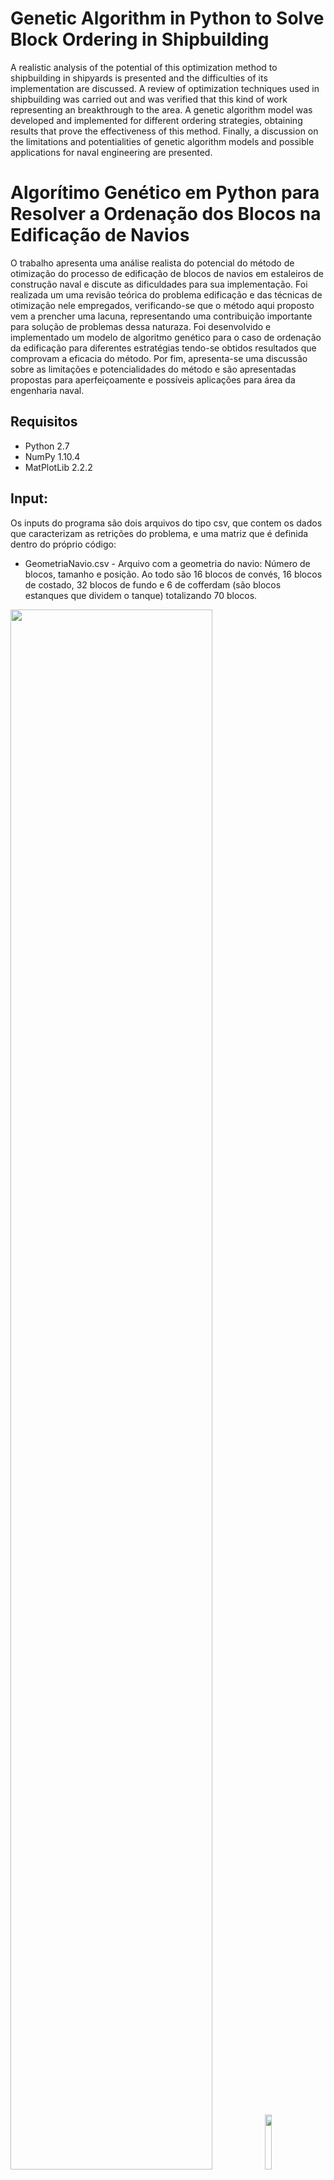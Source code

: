 # Genetic Algorithm in Python to Solve Block Ordering in Shipbuilding

A realistic analysis of the potential of this optimization method to shipbuilding in shipyards is presented and the difficulties of its implementation are discussed. A review of optimization techniques used in shipbuilding was carried out and was verified that this kind of work representing an breakthrough to the area. A genetic algorithm model was developed and implemented for different ordering strategies, obtaining results that prove the effectiveness of this method. Finally, a discussion on the limitations and potentialities of genetic algorithm models and possible applications for naval engineering are presented.

# Algorítimo Genético em Python para Resolver a Ordenação dos Blocos na Edificação de Navios

O trabalho apresenta uma análise realista do potencial do método de otimização do processo de edificação de blocos de navios em estaleiros de construção naval e discute as dificuldades para sua implementação. Foi realizada um uma revisão teórica do problema edificação e das técnicas de otimização nele empregados, verificando-se que o método aqui proposto vem a prencher uma lacuna, representando uma contribuição importante para solução de problemas dessa naturaza. Foi desenvolvido e implementado um modelo de algoritmo genético para o caso de ordenação da edificação para diferentes estratégias tendo-se obtidos resultados que comprovam a eficacia do método. Por fim, apresenta-se uma discussão sobre as limitações e potencialidades do método e são apresentadas propostas para aperfeiçoamente e possíveis aplicações para área da engenharia naval.

## Requisitos

* Python 2.7 
* NumPy 1.10.4
* MatPlotLib 2.2.2 

## Input:
Os inputs do programa são dois arquivos do tipo csv, que contem os dados que caracterizam as retrições do problema, e uma matriz que é definida dentro do próprio código:

* GeometriaNavio.csv - Arquivo com a geometria do navio: Número de blocos, tamanho e posição. Ao todo são 16 blocos
de convés, 16 blocos de costado, 32 blocos de fundo e 6 de cofferdam (são blocos estanques que dividem o tanque) totalizando 70 blocos.

<p float="left" >
<img src="https://github.com/Lucas-Armand/genetic-algorithm/blob/master/img/ship.png" width="80%">
<img src="https://github.com/Lucas-Armand/genetic-algorithm/blob/master/img/ship_blocks.png" width="15%">
</p>

* EstructuralLoP.csv - Arquivo com as relações de precedência entre os blocos. Restrições físicas.
<img src="https://github.com/Lucas-Armand/genetic-algorithm/blob/master/img/ordenation.png"/>

* Matriz de correlação entre tempos de edificação: Representa interações positivas e negativas nos recursos utilizados para a construção dos blocos.

<p float="left" >
<img src="https://github.com/Lucas-Armand/genetic-algorithm/blob/master/img/time_correlation_matrix.png" width="45%">
<img src="https://github.com/Lucas-Armand/genetic-algorithm/blob/master/img/blocks_const.png" width="45%">
</p>

## Output:

Os resultados do programa são apresentado pelo o tempo total de construção do návio, da melhor ordenação obtida pelo programa, em "unidades de tempo" por geração, ou seja, os valores mostram, geração á geração, a convergência para o resultado ótimo do problema:
<img src="https://github.com/Lucas-Armand/genetic-algorithm/blob/master/img/terminal.png" width="80%">

### Vizulização dos resultados:

O resultado (cromossomo) é a sequencia dos "id"s dos blocos em ordem de edificação, mas como a forma como a resposta é construida tornaa de dificil comprienção  eu criei dois modos de vizualização dessas respostas:


